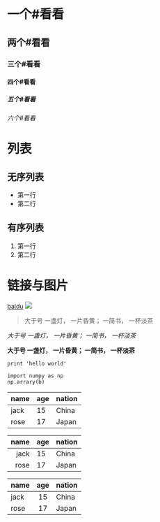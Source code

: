 # 一个#看看
## 两个#看看
### 三个#看看
#### 四个#看看
##### 五个#看看
###### 六个#看看

# 列表
## 无序列表
- 第一行
- 第二行
## 有序列表
1. 第一行
2. 第二行

# 链接与图片
[baidu](http://www.baidu.com)
![](https://avatars1.githubusercontent.com/u/32262115?s=40&v=4)

> 大于号 一盏灯， 一片昏黄； 一简书， 一杯淡茶

*大于号 一盏灯， 一片昏黄； 一简书， 一杯淡茶*

**大于号 一盏灯， 一片昏黄； 一简书， 一杯淡茶**

`print 'hello world'`

```
import numpy as np
np.arrary(b)
```
|name    |age    |nation   |
|--------|------------|---------|
|jack    |15     |China    |
|rose    |17     |Japan    |

|name    |age    |nation   |
|-------:|------------|---------|
|jack    |15     |China    |
|rose    |17     |Japan    |

|name    |age    |nation   |
|--------|:----------:|---------|
|jack    |15     |China    |
|rose    |17     |Japan    |
